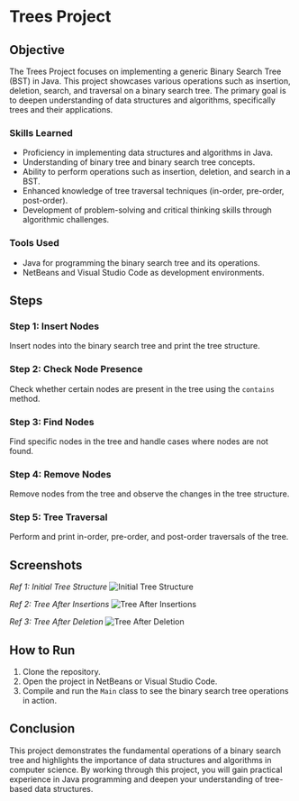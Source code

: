 # Trees Project

## Objective

The Trees Project focuses on implementing a generic Binary Search Tree (BST) in Java. This project showcases various operations such as insertion, deletion, search, and traversal on a binary search tree. The primary goal is to deepen understanding of data structures and algorithms, specifically trees and their applications.

### Skills Learned

- Proficiency in implementing data structures and algorithms in Java.
- Understanding of binary tree and binary search tree concepts.
- Ability to perform operations such as insertion, deletion, and search in a BST.
- Enhanced knowledge of tree traversal techniques (in-order, pre-order, post-order).
- Development of problem-solving and critical thinking skills through algorithmic challenges.

### Tools Used

- Java for programming the binary search tree and its operations.
- NetBeans and Visual Studio Code as development environments.

## Steps

### Step 1: Insert Nodes
Insert nodes into the binary search tree and print the tree structure.

### Step 2: Check Node Presence
Check whether certain nodes are present in the tree using the `contains` method.

### Step 3: Find Nodes
Find specific nodes in the tree and handle cases where nodes are not found.

### Step 4: Remove Nodes
Remove nodes from the tree and observe the changes in the tree structure.

### Step 5: Tree Traversal
Perform and print in-order, pre-order, and post-order traversals of the tree.

## Screenshots

*Ref 1: Initial Tree Structure*
![Initial Tree Structure](path/to/screenshot1.png)

*Ref 2: Tree After Insertions*
![Tree After Insertions](path/to/screenshot2.png)

*Ref 3: Tree After Deletion*
![Tree After Deletion](path/to/screenshot3.png)

## How to Run

1. Clone the repository.
2. Open the project in NetBeans or Visual Studio Code.
3. Compile and run the `Main` class to see the binary search tree operations in action.

## Conclusion

This project demonstrates the fundamental operations of a binary search tree and highlights the importance of data structures and algorithms in computer science. By working through this project, you will gain practical experience in Java programming and deepen your understanding of tree-based data structures.
